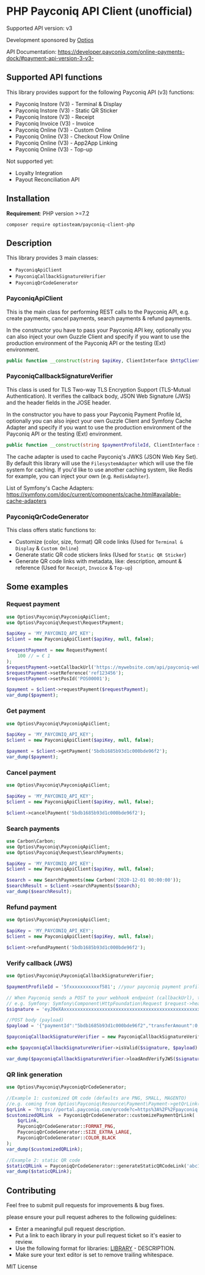 # PHP Payconiq API Client (unofficial)

Supported API version: v3

Development sponsored by [Optios](https://www.optios.net)

API Documentation: https://developer.payconiq.com/online-payments-dock/#payment-api-version-3-v3-

## Supported API functions
This library provides support for the following Payconiq API (v3) functions:
- Payconiq Instore (V3) - Terminal & Display
- Payconiq Instore (V3) - Static QR Sticker
- Payconiq Instore (V3) - Receipt
- Payconiq Invoice (V3) - Invoice
- Payconiq Online (V3) - Custom Online
- Payconiq Online (V3) - Checkout Flow Online
- Payconiq Online (V3) - App2App Linking
- Payconiq Online (V3) - Top-up

Not supported yet:
- Loyalty Integration
- Payout Reconciliation API

## Installation

**Requirement**: PHP version >=7.2

```
composer require optiosteam/payconiq-client-php
```

## Description
This library provides 3 main classes:
- `PayconiqApiClient`
- `PayconiqCallbackSignatureVerifier`
- `PayconiqQrCodeGenerator`

### PayconiqApiClient
This is the main class for performing REST calls to the Payconiq API, e.g. create payments, cancel payments, search payments & refund payments.

In the constructor you have to pass your Payconiq API key, optionally you can also inject your own Guzzle Client and specify if you want to use the production environment of the Payconiq API or the testing (Ext) environment.
```php
public function __construct(string $apiKey, ClientInterface $httpClient = null, bool $useProd = true)
```

### PayconiqCallbackSignatureVerifier
This class is used for TLS Two-way TLS Encryption Support (TLS-Mutual Authentication). It verifies the callback body, JSON Web Signature (JWS) and the header fields in the JOSE header.

In the constructor you have to pass your Payconiq Payment Profile Id, optionally you can also inject your own Guzzle Client and Symfony Cache Adapter and specify if you want to use the production environment of the Payconiq API or the testing (Ext) environment.
```php
public function __construct(string $paymentProfileId, ClientInterface $httpClient = null, AdapterInterface $cache = null, bool $useProd = true)
```

The cache adapter is used to cache Payconiq's JWKS (JSON Web Key Set).
By default this library will use the `FilesystemAdapter` which will use the file system for caching.
If you'd like to use another caching system, like Redis for example, you can inject your own (e.g. `RedisAdapter`).

List of Symfony's Cache Adapters: https://symfony.com/doc/current/components/cache.html#available-cache-adapters

### PayconiqQrCodeGenerator
This class offers static functions to: 
- Customize (color, size, format) QR code links (Used for `Terminal & Display` & `Custom Online`)
- Generate static QR code stickers links (Used for `Static QR Sticker`)
- Generate QR code links with metadata, like: description, amount & reference (Used for `Receipt`, `Invoice` & `Top-up`)


## Some examples

### Request payment
```php
use Optios\Payconiq\PayconiqApiClient;
use Optios\Payconiq\Request\RequestPayment;

$apiKey = 'MY_PAYCONIQ_API_KEY';
$client = new PayconiqApiClient($apiKey, null, false);

$requestPayment = new RequestPayment(
    100 // = € 1
);
$requestPayment->setCallbackUrl('https://mywebsite.com/api/payconiq-webhook');
$requestPayment->setReference('ref123456');
$requestPayment->setPosId('POS00001');

$payment = $client->requestPayment($requestPayment);
var_dump($payment);
```

### Get payment
```php
use Optios\Payconiq\PayconiqApiClient;

$apiKey = 'MY_PAYCONIQ_API_KEY';
$client = new PayconiqApiClient($apiKey, null, false);

$payment = $client->getPayment('5bdb1685b93d1c000bde96f2');
var_dump($payment);
```

### Cancel payment
```php
use Optios\Payconiq\PayconiqApiClient;

$apiKey = 'MY_PAYCONIQ_API_KEY';
$client = new PayconiqApiClient($apiKey, null, false);

$client->cancelPayment('5bdb1685b93d1c000bde96f2');
```

### Search payments
```php
use Carbon\Carbon;
use Optios\Payconiq\PayconiqApiClient;
use Optios\Payconiq\Request\SearchPayments;

$apiKey = 'MY_PAYCONIQ_API_KEY';
$client = new PayconiqApiClient($apiKey, null, false);

$search = new SearchPayments(new Carbon('2020-12-01 00:00:00'));
$searchResult = $client->searchPayments($search);
var_dump($searchResult);
```

### Refund payment
```php
use Optios\Payconiq\PayconiqApiClient;

$apiKey = 'MY_PAYCONIQ_API_KEY';
$client = new PayconiqApiClient($apiKey, null, false);

$client->refundPayment('5bdb1685b93d1c000bde96f2');
```

### Verify callback (JWS)
```php
use Optios\Payconiq\PayconiqCallbackSignatureVerifier;

$paymentProfileId = '5fxxxxxxxxxxxf581'; //your payconiq payment profile id

// When Payconiq sends a POST to your webhook endpoint (callbackUrl), take the signature from the request header
// e.g. Symfony: Symfony\Component\HttpFoundation\Request $request->headers->get('signature');
$signature = 'eyJ0eXAxxxxxxxxxxxxxxxxxxxxxxxxxxxxxxxxxxxxxxxxxxxxxxxxxxxxxxxxxxxxxxxxxxxxxxxxxxxxxxxxxxxxxxxxxxxxxxxxxxxxxxxxxxxxxxbg8xg';

//POST body (payload)
$payload = '{"paymentId":"5bdb1685b93d1c000bde96f2","transferAmount":0,"tippingAmount":0,"amount":100,"totalAmount":0,"createdAt":"2020-12-01T10:22:40.487Z","expireAt":"2020-12-01T10:42:40.487Z","status":"EXPIRED","currency":"EUR"}';

$payconiqCallbackSignatureVerifier = new PayconiqCallbackSignatureVerifier($paymentProfileId, null, null, false);

echo $payconiqCallbackSignatureVerifier->isValid($signature, $payload) ? 'valid' : 'invalid';

var_dump($payconiqCallbackSignatureVerifier->loadAndVerifyJWS($signature, $payload));
```

### QR link generation
```php
use Optios\Payconiq\PayconiqQrCodeGenerator;

//Example 1: customized QR code (defaults are PNG, SMALL, MAGENTO)
//e.g. coming from Optios\Payconiq\Resource\Payment\Payment->getQrLink()
$qrLink = 'https://portal.payconiq.com/qrcode?c=https%3A%2F%2Fpayconiq.com%2Fpay%2F2%2F73a222xxxxxxxxx00964';
$customizedQRLink  = PayconiqQrCodeGenerator::customizePaymentQrLink(
    $qrLink,
    PayconiqQrCodeGenerator::FORMAT_PNG,
    PayconiqQrCodeGenerator::SIZE_EXTRA_LARGE,
    PayconiqQrCodeGenerator::COLOR_BLACK
);
var_dump($customizedQRLink);

//Example 2: static QR code
$staticQRLink = PayconiqQrCodeGenerator::generateStaticQRCodeLink('abc123', 'POS00001');
var_dump($staticQRLink);
```

## Contributing
Feel free to submit pull requests for improvements & bug fixes.

please ensure your pull request adheres to the following guidelines:

* Enter a meaningful pull request description.
* Put a link to each library in your pull request ticket so it's easier to review.
* Use the following format for libraries: [LIBRARY](LINK) - DESCRIPTION.
* Make sure your text editor is set to remove trailing whitespace.

MIT License
